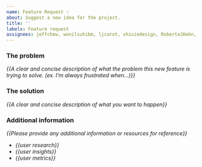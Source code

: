 ```yaml
---
name: Feature Request 💡
about: Suggest a new idea for the project.
title: ''
labels: Feature request
assignees: jeffchew, wonilsuhibm, ljcarot, shixiedesign, RobertaJHahn, JennySanchez, kennylam
---
```


<!-- replace _{{...}}_ with your own words -->

### The problem
_{{A clear and concise description of what the problem this new feature is trying to solve. (ex. I'm always frustrated when...)}}_

### The solution
_{{A clear and concise description of what you want to happen}}_

### Additional information
 _{{Please provide any additional information or resources for reference}}_
 - _{{user research}}_
 - _{{user insights}}_
 - _{{user metrics}}_
